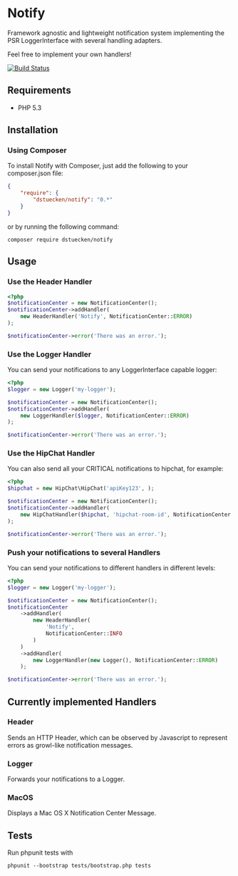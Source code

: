 # Notify

Framework agnostic and lightweight notification system implementing the PSR LoggerInterface with several handling adapters.

Feel free to implement your own handlers!

[![Build Status](https://travis-ci.org/dstuecken/notify.svg)](https://travis-ci.org/dstuecken/notify)

## Requirements

* PHP 5.3

## Installation

### Using Composer

To install Notify with Composer, just add the following to your composer.json file:

```json
{
    "require": {
        "dstuecken/notify": "0.*"
    }
}
```

or by running the following command:

```shell
composer require dstuecken/notify
```

## Usage

### Use the Header Handler

```php
<?php
$notificationCenter = new NotificationCenter();
$notificationCenter->addHandler(
    new HeaderHandler('Notify', NotificationCenter::ERROR)
);

$notificationCenter->error('There was an error.');
```

### Use the Logger Handler

You can send your notifications to any LoggerInterface capable logger:

```php
<?php
$logger = new Logger('my-logger');

$notificationCenter = new NotificationCenter();
$notificationCenter->addHandler(
    new LoggerHandler($logger, NotificationCenter::ERROR)
);

$notificationCenter->error('There was an error.');
```

### Use the HipChat Handler

You can also send all your CRITICAL notifications to hipchat, for example:

```php
<?php
$hipchat = new HipChat\HipChat('apiKey123', );

$notificationCenter = new NotificationCenter();
$notificationCenter->addHandler(
    new HipChatHandler($hipchat, 'hipchat-room-id', NotificationCenter::CRITICAL, 'hipChatBotName')
);

$notificationCenter->error('There was an error.');
```

### Push your notifications to several Handlers

You can send your notifications to different handlers in different levels:

```php
<?php
$logger = new Logger('my-logger');

$notificationCenter = new NotificationCenter();
$notificationCenter
	->addHandler(
	    new HeaderHandler(
	        'Notify',
	        NotificationCenter::INFO
	    )
	)
	->addHandler(
	    new LoggerHandler(new Logger(), NotificationCenter::ERROR)
	);

$notificationCenter->error('There was an error.');
```

## Currently implemented Handlers

### Header

Sends an HTTP Header, which can be observed by Javascript to represent errors as growl-like notification messages.

### Logger

Forwards your notifications to a Logger.

### MacOS

Displays a Mac OS X Notification Center Message.

## Tests

Run phpunit tests with

```shell
phpunit --bootstrap tests/bootstrap.php tests
```
